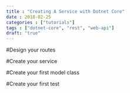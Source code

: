 ```yaml
---
title : "Creating A Service with Dotnet Core"
date : 2018-02-25
categories : ["tutorials"]
tags : ["dotnet-core", "rest", "web-api"]
draft: "true"
---
```



#Design your routes

#Create your service

#Create your first model class

#Create your first test